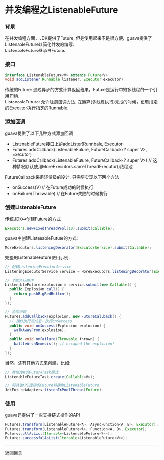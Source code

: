 并发编程之ListenableFuture
===

### 背景
在并发编程方面，JDK提供了Future, 但是使用起来不是很方便，guava提供了ListenableFuture以简化并发的编写.  
ListenableFuture继承自Future.  

### 接口

```java  
interface ListenableFuture<V> extends Future<V>   
void addListener(Runnable listener, Executor executor)  
```

传统的Future: 通过异步的方式计算返回结果，Future是运行中的多线程的一个引用句柄.  
ListenableFuture: 允许注册回调方法, 在运算(多线程执行)完成的时候，使用指定的Executor执行指定的Runnable.  

### 添加回调

guava提供了以下几种方式添加回调  

* ListenableFuture接口上的addLister(Runnbale, Executor)  
* Futures.addCallback(ListenableFuture<V>, FutureCallback<? super V>, Executor)  
* Futures.addCallback(ListenableFuture<V>, FutureCallback<? super V>) // 这种情况默认使用MoreExecutors.sameThreadExecutor()线程池

FutureCallback采用轻量级的设计, 只需要实现以下两个方法  

* onSuccess(V) // 在Future成功的时候执行
* onFailure(Throwable) // 在Future失败的时候执行

### 创建ListenableFuture

传统JDK中创建Future的方式:

```java  
Executors.newFixedThreadPool(10).submit(Callable);    
```

guava中创建ListenableFuture的方式:  

```java  
MoreExecutors.listeningDecorator(ExecutorService).submit(Callable);  
```

完整的ListenableFuture使用示例:

```java  
// 创建ListeningExecutorService
ListeningExecutorService service = MoreExecutors.listeningDecorator(Executors.newFixedThreadPool(10));

// 添加执行操作
ListenableFuture explosion = service.submit(new Callable() {
  public Explosion call() {
    return pushBigRedButton();
  }
});

// 添加回调
Futures.addCallback(explosion, new FutureCallback() {
  // 操作执行完成后，执行onSuccess
  public void onSuccess(Explosion explosion) {
    walkAwayFrom(explosion);
  }
  public void onFailure(Throwable thrown) {
    battleArchNemesis(); // escaped the explosion!
  }
});
```

当然，还有其他方式来创建，比如:

```java  
// 类似JDK的FutureTask模式
ListenableFutureTask.create(Callable<V>);

// 将其他API提供的Future转换为ListenableFuture
JdkFutureAdapters.listenInPoolThread(Future);  
```

### 使用

guava还提供了一些支持链式操作的API

```java  
Futures.transform(ListenableFuture<A>, AsyncFunction<A, B>, Executor);  
Futures.transform(ListenableFuture<A>, Function<A, B>, Executor);  
Futures.allAsList(Iterable<ListenableFuture<V>>);  
Futures.successfulAsList(Iterable<ListenableFuture<V>>);  
```


------
[返回目录](开发/Other/README.md)